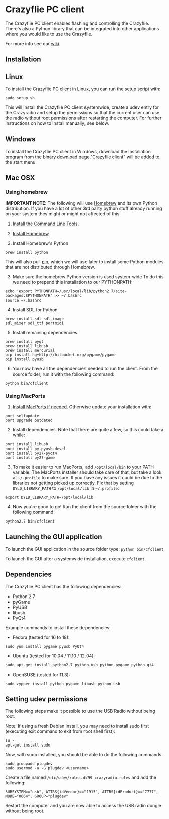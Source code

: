 # Crazyflie PC client

The Crazyflie PC client enables flashing and controlling the Crazyflie.
There's also a Python library that can be integrated into other applications
where you would like to use the Crazyflie.

For more info see our [wiki](http://wiki.bitcraze.se/ "Bitcraze Wiki").

Installation
------------

## Linux

To install the Crazyflie PC client in Linux, you can run the setup script with:

```sudo setup.sh```

This will install the Crazyflie PC client systemwide, create a udev entry for
the Crazyradio and setup the permissions so that the current user can use the
radio without root permissions after restarting the computer. For further
instructions on how to install manually, see below.

## Windows

To install the Crazyflie PC client in Windows, download the installation
program from the [binary download
page](http://wiki.bitcraze.se/projects:crazyflie:binaries:index)."Crazyflie
client" will be added to the start menu.

## Mac OSX

### Using homebrew
**IMPORTANT NOTE**: The following will use
[Homebrew](http://brew.sh/) and its own Python distribution. If
you have a lot of other 3rd party python stuff already running on your system
they might or might not affected of this.

1. [Install the Command Line Tools](https://gist.github.com/derhuerst/1b15ff4652a867391f03#1--install-the-command-line-tools).

2. [Install Homebrew](https://gist.github.com/derhuerst/1b15ff4652a867391f03#2--install-homebrew).

3. Install Homebrew's Python
```
brew install python
```
This will also pull [pip](https://pip.pypa.io/en/latest/), which we
will use later to install some Python modules that are not distributed through
Homebrew.

3. Make sure the homebrew Python version is used system-wide
To do this we need to prepend this installation to our PYTHONPATH:
```
echo 'export PYTHONPATH=/usr/local/lib/python2.7/site-packages:$PYTHONPATH' >> ~/.bashrc
source ~/.bashrc
```

4. Install SDL for Python
```
brew install sdl sdl_image
sdl_mixer sdl_ttf portmidi
```

5. Install remaining dependencies
```
brew install pyqt
brew install libusb
brew install mercurial
pip install hg+http://bitbucket.org/pygame/pygame
pip install pyusb
```

6. You now have all the dependencies needed to run the client. From the source
folder, run it with the following command:
```
python bin/cfclient
```

### Using MacPorts
1. [Install MacPorts if needed](http://www.macports.org/install.php). Otherwise
update your installation with:
```
port selfupdate
port upgrade outdated
```
2. Install dependencies. Note that there are quite a few, so this could take a
while:
```
port install libusb
port install py-pyusb-devel
port install py27-pyqt4
port install py27-game
```
3. To make it easier to run MacPorts, add ```/opt/local/bin``` to your PATH variable.
The MacPorts installer should take care of that, but take a look at
```~/.profile``` to make sure. If you have any issues it could be due to the
libraries not getting picked up correctly. Fix that by setting
```DYLD_LIBRARY_PATH``` to ```/opt/local/lib``` in ```~/.profile```:
```
export DYLD_LIBRARY_PATH=/opt/local/lib
```
4. Now you're good to go! Run the client from the source folder with the
following command:
```
python2.7 bin/cfclient
```

Launching the GUI application
-----------------------------

To launch the GUI application in the source folder type:
```python bin/cfclient```

To launch the GUI after a systemwide installation, execute ```cfclient```. 

Dependencies
------------

The Crazyflie PC client has the following dependencies:

* Python 2.7
* pyGame
* PyUSB
* libusb
* PyQt4

Example commands to install these dependencies:

* Fedora (tested for 16 to 18):

```sudo yum install pygame pyusb PyQt4```

* Ubuntu (tested for 10.04 / 11.10 / 12.04):

```sudo apt-get install python2.7 python-usb python-pygame python-qt4```

* OpenSUSE (tested for 11.3):

```sudo zypper install python-pygame libusb python-usb```

Setting udev permissions
------------------------

The following steps make it possible to use the USB Radio without being root.

Note: If using a fresh Debian install, you may need to install sudo first
(executing exit command to exit from root shell first):

```
su -
apt-get install sudo
```

Now, with sudo installed, you should be able to do the following commands

```
sudo groupadd plugdev
sudo usermod -a -G plugdev <username>
```

Create a file named ```/etc/udev/rules.d/99-crazyradio.rules``` and add the
following:
```
SUBSYSTEM=="usb", ATTRS{idVendor}=="1915", ATTRS{idProduct}=="7777", MODE="0664", GROUP="plugdev"
```

Restart the computer and you are now able to access the USB radio dongle
without being root.
